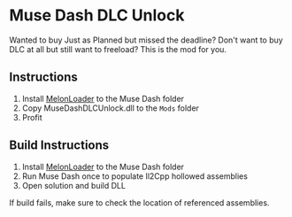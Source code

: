 # Muse Dash DLC Unlock

Wanted to buy Just as Planned but missed the deadline? Don't want to buy DLC at all but still want to freeload? This is the mod for you.

## Instructions

1. Install [MelonLoader](https://melonwiki.xyz/#/) to the Muse Dash folder
2. Copy MuseDashDLCUnlock.dll to the `Mods` folder
3. Profit

## Build Instructions

1. Install [MelonLoader](https://melonwiki.xyz/#/) to the Muse Dash folder
2. Run Muse Dash once to populate Il2Cpp hollowed assemblies
3. Open solution and build DLL

If build fails, make sure to check the location of referenced assemblies.